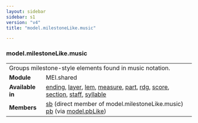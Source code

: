 ```yaml
---
layout: sidebar
sidebar: s1
version: "v4"
title: "model.milestoneLike.music"

---
```


<div class="classSpec model">
   <h3 id="model.milestoneLike.music">model.milestoneLike.music</h3>
   <table class="wovenodd">
      <tr>
         <td colspan="2" class="wovenodd-col2">Groups milestone-style elements found in music notation.</td>
      </tr>
      <tr>
         <td class="wovenodd-col1">
            <strong>Module</strong>
         </td>
         <td class="wovenodd-col2">MEI.shared</td>
      </tr>
      <tr>
         <td class="wovenodd-col1">
            <strong>Available in</strong>
         </td>
         <td class="wovenodd-col2">
            <div class="parent">
               <div>
                  <a class="link_odd_elementSpec" href="{{ site.baseurl }}/{{ page.version }}/elements/ending.html">ending</a>, 
                  <a class="link_odd_elementSpec" href="{{ site.baseurl }}/{{ page.version }}/elements/layer.html">layer</a>, 
                  <a class="link_odd_elementSpec" href="{{ site.baseurl }}/{{ page.version }}/elements/lem.html">lem</a>, 
                  <a class="link_odd_elementSpec" href="{{ site.baseurl }}/{{ page.version }}/elements/measure.html">measure</a>, 
                  <a class="link_odd_elementSpec" href="{{ site.baseurl }}/{{ page.version }}/elements/part.html">part</a>, 
                  <a class="link_odd_elementSpec" href="{{ site.baseurl }}/{{ page.version }}/elements/rdg.html">rdg</a>, 
                  <a class="link_odd_elementSpec" href="{{ site.baseurl }}/{{ page.version }}/elements/score.html">score</a>, 
                  <a class="link_odd_elementSpec" href="{{ site.baseurl }}/{{ page.version }}/elements/section.html">section</a>, 
                  <a class="link_odd_elementSpec" href="{{ site.baseurl }}/{{ page.version }}/elements/staff.html">staff</a>, 
                  <a class="link_odd_elementSpec" href="{{ site.baseurl }}/{{ page.version }}/elements/syllable.html">syllable</a>
               </div>
            </div>
         </td>
      </tr>
      <tr>
         <td class="wovenodd-col1">
            <strong>Members</strong>
         </td>
         <td class="wovenodd-col2">
            <div class="parent">
               <div>
                  <a class="link_odd_elementSpec" href="{{ site.baseurl }}/{{ page.version }}/elements/sb.html">sb</a> (direct member of model.milestoneLike.music)
               </div>
               <div>
                  <a class="link_odd_elementSpec" href="{{ site.baseurl }}/{{ page.version }}/model-classes/pb.html">pb</a>
                  <span> (via 
                     <a class="link_odd_classSpec" href="{{ site.baseurl }}/{{ page.version }}/model-classes/model.pbLike.html">model.pbLike</a>)
                  </span>
               </div>
            </div>
         </td>
      </tr>
   </table>
</div>